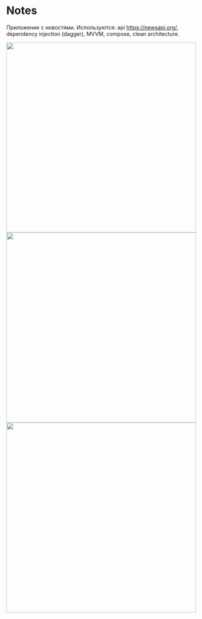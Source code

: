 # Notes
Приложение с новостями. Используются: api https://newsapi.org/, dependency injection (dagger), MVVM, compose, clean architecture.

<img src="https://github.com/Dino-Raw/DinoNews/assets/62353645/39136ea0-d6de-4751-bcfc-a311b7060062" width="500">
<img src="https://github.com/Dino-Raw/DinoNews/assets/62353645/fb4a6aa5-c584-4f71-ab65-9d1531510eda" width="500">
<img src="https://github.com/Dino-Raw/DinoNews/assets/62353645/7ed6d71b-83c6-4bdd-9cb5-a0f4e86597fb" width="500">
